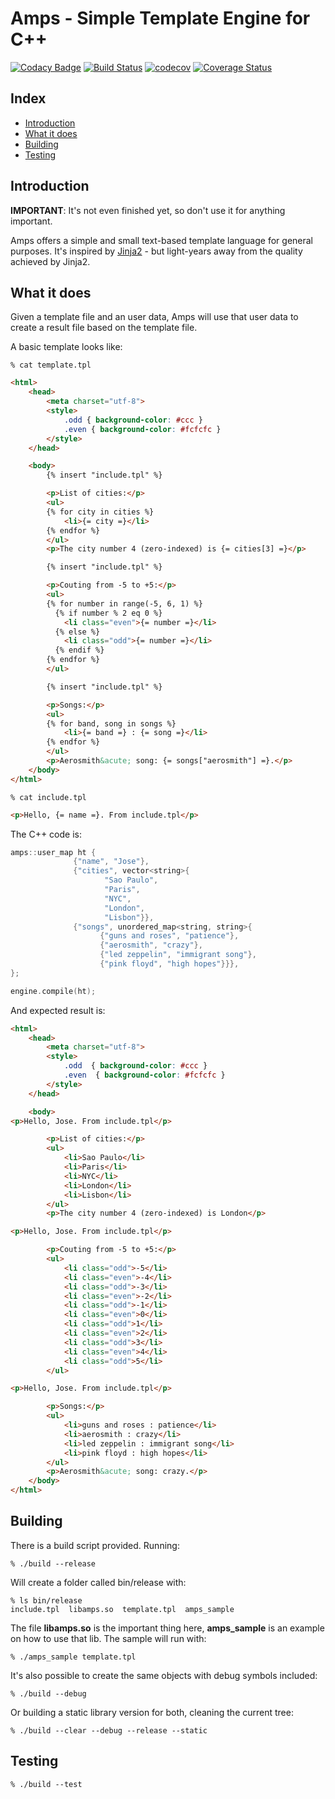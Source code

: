 Amps - Simple Template Engine for C++ 
=====================================
[![Codacy Badge](https://api.codacy.com/project/badge/Grade/027bfc8bf58041b38e9829847b88cec9)](https://app.codacy.com/app/jrziviani/amps?utm_source=github.com&utm_medium=referral&utm_content=jrziviani/amps&utm_campaign=Badge_Grade_Dashboard)
[![Build Status](https://travis-ci.com/jrziviani/amps.svg?branch=master)](https://travis-ci.com/jrziviani/amps) [![codecov](https://codecov.io/gh/jrziviani/amps/branch/master/graph/badge.svg)](https://codecov.io/gh/jrziviani/amps) [![Coverage Status](https://coveralls.io/repos/github/jrziviani/amps/badge.svg)](https://coveralls.io/github/jrziviani/amps)

Index
-----

* [Introduction](#Introduction)
* [What it does](#What-it-does)
* [Building](#Building)
* [Testing](#Testing)

Introduction
------------

**IMPORTANT**: It's not even finished yet, so don't use it for anything important.

Amps offers a simple and small text-based template language for general purposes. It's inspired by [Jinja2](http://jinja.pocoo.org) - but light-years away from the quality achieved by Jinja2.

What it does
------------

Given a template file and an user data, Amps will use that user data to create a result file based on the template file.

A basic template looks like:

```shell
% cat template.tpl
```

```html
<html>
    <head>
        <meta charset="utf-8">
        <style>
            .odd { background-color: #ccc }
            .even { background-color: #fcfcfc }
        </style>
    </head>

    <body>
        {% insert "include.tpl" %}

        <p>List of cities:</p>
        <ul>
        {% for city in cities %}
            <li>{= city =}</li>
        {% endfor %}
        </ul>
        <p>The city number 4 (zero-indexed) is {= cities[3] =}</p>

        {% insert "include.tpl" %}

        <p>Couting from -5 to +5:</p>
        <ul>
        {% for number in range(-5, 6, 1) %}
          {% if number % 2 eq 0 %}
            <li class="even">{= number =}</li>
          {% else %}
            <li class="odd">{= number =}</li>
          {% endif %}
        {% endfor %}
        </ul>

        {% insert "include.tpl" %}

        <p>Songs:</p>
        <ul>
        {% for band, song in songs %}
            <li>{= band =} : {= song =}</li>
        {% endfor %}
        </ul>
        <p>Aerosmith&acute; song: {= songs["aerosmith"] =}.</p>
    </body>
</html>
```

```shell
% cat include.tpl
```

```html
<p>Hello, {= name =}. From include.tpl</p>
```

The C++ code is:
```cpp
amps::user_map ht {
              {"name", "Jose"},
              {"cities", vector<string>{
                     "Sao Paulo",
                     "Paris",
                     "NYC",
                     "London",
                     "Lisbon"}},
              {"songs", unordered_map<string, string>{
                    {"guns and roses", "patience"},
                    {"aerosmith", "crazy"},
                    {"led zeppelin", "immigrant song"},
                    {"pink floyd", "high hopes"}}},
};

engine.compile(ht);
```

And expected result is:

```html
<html>
    <head>
        <meta charset="utf-8">
        <style>
            .odd  { background-color: #ccc }
            .even  { background-color: #fcfcfc }
        </style>
    </head>

    <body>
<p>Hello, Jose. From include.tpl</p>

        <p>List of cities:</p>
        <ul>
            <li>Sao Paulo</li>
            <li>Paris</li>
            <li>NYC</li>
            <li>London</li>
            <li>Lisbon</li>
        </ul>
        <p>The city number 4 (zero-indexed) is London</p>

<p>Hello, Jose. From include.tpl</p>

        <p>Couting from -5 to +5:</p>
        <ul>
            <li class="odd">-5</li>
            <li class="even">-4</li>
            <li class="odd">-3</li>
            <li class="even">-2</li>
            <li class="odd">-1</li>
            <li class="even">0</li>
            <li class="odd">1</li>
            <li class="even">2</li>
            <li class="odd">3</li>
            <li class="even">4</li>
            <li class="odd">5</li>
        </ul>

<p>Hello, Jose. From include.tpl</p>

        <p>Songs:</p>
        <ul>
            <li>guns and roses : patience</li>
            <li>aerosmith : crazy</li>
            <li>led zeppelin : immigrant song</li>
            <li>pink floyd : high hopes</li>
        </ul>
        <p>Aerosmith&acute; song: crazy.</p>
    </body>
</html>
```

Building
--------

There is a build script provided. Running:

```shell
% ./build --release
```

Will create a folder called bin/release with:

```shell
% ls bin/release
include.tpl  libamps.so  template.tpl  amps_sample
```

The file **libamps.so** is the important thing here, **amps_sample** is an example on how to use that lib. The sample will run with:

```shell
% ./amps_sample template.tpl
```

It's also possible to create the same objects with debug symbols included:

```shell
% ./build --debug
```

Or building a static library version for both, cleaning the current tree:

```shell
% ./build --clear --debug --release --static
```

Testing
-------

```
% ./build --test
```
